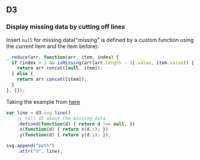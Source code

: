 ## D3

### Display missing data by cutting off lines

Insert `null` for missing data("missing" is defined by a custom function using the current item and the item before):

```javascript
_.reduce(arr, function(arr, item, index) {
  if (index > 1 && isMissing(arr[arr.length - 1].value, item.value)) {
    return arr.concat([null, item]);
  } else {
    return arr.concat([item]);
  }
}, []);
```

Taking the example from [here](http://bl.ocks.org/mbostock/3035090)

```javascript
var line = d3.svg.line()
    // tell d3 about the missing data
    .defined(function(d) { return d !== null; })
    .x(function(d) { return x(d.x); })
    .y(function(d) { return y(d.y); });

svg.append("path")
    .attr("d", line);
```